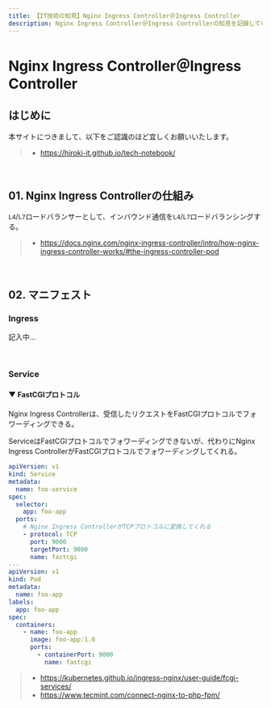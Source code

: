 ```yaml
---
title: 【IT技術の知見】Nginx Ingress Controller＠Ingress Controller
description: Nginx Ingress Controller＠Ingress Controllerの知見を記録しています。
---
```


# Nginx Ingress Controller＠Ingress Controller

## はじめに

本サイトにつきまして、以下をご認識のほど宜しくお願いいたします。

> - https://hiroki-it.github.io/tech-notebook/

<br>

## 01. Nginx Ingress Controllerの仕組み

`L4`/`L7`ロードバランサーとして、インバウンド通信を`L4`/`L7`ロードバランシングする。

> - https://docs.nginx.com/nginx-ingress-controller/intro/how-nginx-ingress-controller-works/#the-ingress-controller-pod

<br>

## 02. マニフェスト

### Ingress

記入中...

<br>

### Service

#### ▼ FastCGIプロトコル

Nginx Ingress Controllerは、受信したリクエストをFastCGIプロトコルでフォワーディングできる。

ServiceはFastCGIプロトコルでフォワーディングできないが、代わりにNginx Ingress ControllerがFastCGIプロトコルでフォワーディングしてくれる。

```yaml
apiVersion: v1
kind: Service
metadata:
  name: foo-service
spec:
  selector:
    app: foo-app
  ports:
    # Nginx Ingress ControllerがTCPプロトコルに変換してくれる
    - protocol: TCP
      port: 9000
      targetPort: 9000
      name: fastcgi
---
apiVersion: v1
kind: Pod
metadata:
  name: foo-app
labels:
  app: foo-app
spec:
  containers:
    - name: foo-app
      image: foo-app:1.0
      ports:
        - containerPort: 9000
          name: fastcgi
```

> - https://kubernetes.github.io/ingress-nginx/user-guide/fcgi-services/
> - https://www.tecmint.com/connect-nginx-to-php-fpm/

<br>
